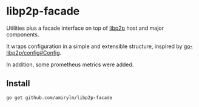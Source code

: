 # libp2p-facade

Utilities plus a facade interface on top of 
[libp2p](https://github.com/libp2p/go-libp2p) host and major components.

It wraps configuration in a simple and extensible structure, inspired by 
[go-libp2p/config#Config](https://pkg.go.dev/github.com/libp2p/go-libp2p/config#Config).

In addition, some prometheus metrics were added.

## Install 

```shell
go get github.com/amirylm/libp2p-facade
```
